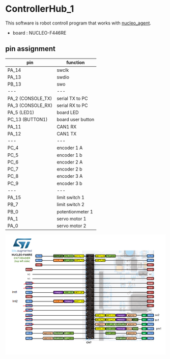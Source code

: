 # ControllerHub_1
This software is robot controll program that works with [nucleo_agent](https://github.com/NeyagawaRobocons/nucleo_agent).
- board : NUCLEO-F446RE

## pin assignment
| pin | function |
| --- | --- |
| PA_14 | swclk |
| PA_13 | swdio |
| PB_13 | swo |
| --- | --- |
| PA_2 (CONSOLE_TX) | serial TX to PC |
| PA_3 (CONSOLE_RX) | serial RX to PC |
| PA_5 (LED1)       | board LED |
| PC_13 (BUTTON1)  | board user button |
| PA_11 | CAN1 RX |
| PA_12 | CAN1 TX |
| --- | --- |
| PC_4 | encoder 1 A |
| PC_5 | encoder 1 b |
| PC_6 | encoder 2 A |
| PC_7 | encoder 2 b |
| PC_8 | encoder 3 A |
| PC_9 | encoder 3 b |
| --- | --- |
| PA_15 | limit switch 1|
| PB_7 | limit switch 2|
| PB_0 | potentionmeter 1 |
| PA_1 | servo motor 1 |
| PA_0 | servo motor 2 |

![](doc/pin_assignment_left.png)